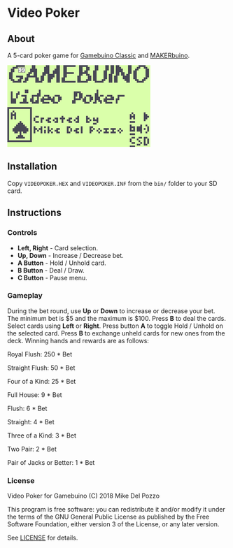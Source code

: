 # Video Poker

## About

A 5-card poker game for [Gamebuino Classic](http://gamebuino.com) and [MAKERbuino](http://makerbuino.com/).

![Screenshot](src/videopoker.gif?raw=true)

## Installation

Copy `VIDEOPOKER.HEX` and `VIDEOPOKER.INF` from the `bin/` folder to your SD card.

## Instructions

### Controls

- **Left, Right** - Card selection.
- **Up, Down** - Increase / Decrease bet.
- **A Button** - Hold / Unhold card.
- **B Button** - Deal / Draw.
- **C Button** - Pause menu.

### Gameplay

During the bet round, use **Up** or **Down** to increase or decrease your bet. The minimum bet is $5 and the maximum is $100. Press **B** to deal the cards. Select cards using **Left** or **Right**. Press button **A** to toggle Hold / Unhold on the selected card. Press **B** to exchange unheld cards for new ones from the deck. Winning hands and rewards are as follows:

Royal Flush: 250 * Bet

Straight Flush: 50 * Bet

Four of a Kind: 25 * Bet

Full House: 9 * Bet

Flush: 6 * Bet

Straight: 4 * Bet

Three of a Kind: 3 * Bet

Two Pair: 2 * Bet

Pair of Jacks or Better: 1 * Bet

### License

Video Poker for Gamebuino (C) 2018 Mike Del Pozzo

This program is free software: you can redistribute it and/or modify it under the terms of the GNU General Public License as published by the Free Software Foundation, either version 3 of the License, or any later version.

See [LICENSE](LICENSE) for details.
